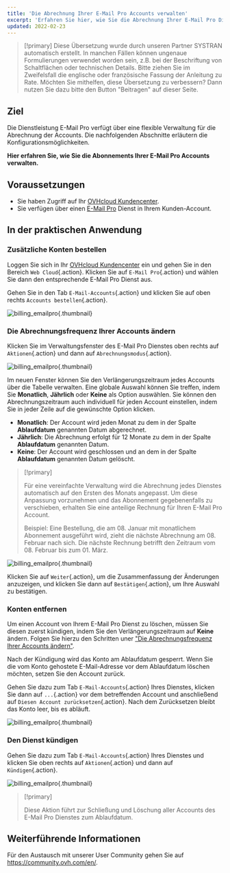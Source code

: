 ```yaml
---
title: 'Die Abrechnung Ihrer E-Mail Pro Accounts verwalten'
excerpt: 'Erfahren Sie hier, wie Sie die Abrechnung Ihrer E-Mail Pro Dienstleistung verwalten'
updated: 2022-02-23
---
```


> [!primary]
> Diese Übersetzung wurde durch unseren Partner SYSTRAN automatisch erstellt. In manchen Fällen können ungenaue Formulierungen verwendet worden sein, z.B. bei der Beschriftung von Schaltflächen oder technischen Details. Bitte ziehen Sie im Zweifelsfall die englische oder französische Fassung der Anleitung zu Rate. Möchten Sie mithelfen, diese Übersetzung zu verbessern? Dann nutzen Sie dazu bitte den Button "Beitragen" auf dieser Seite.
>

## Ziel

Die Dienstleistung E-Mail Pro verfügt über eine flexible Verwaltung für die Abrechnung der Accounts. Die nachfolgenden Abschnitte erläutern die Konfigurationsmöglichkeiten.

**Hier erfahren Sie, wie Sie die Abonnements Ihrer E-Mail Pro Accounts verwalten.**

## Voraussetzungen

- Sie haben Zugriff auf Ihr [OVHcloud Kundencenter](https://www.ovh.com/auth/?action=gotomanager&from=https://www.ovh.de/&ovhSubsidiary=de).
- Sie verfügen über einen [E-Mail Pro](https://www.ovhcloud.com/de/emails/email-pro/) Dienst in Ihrem Kunden-Account.

## In der praktischen Anwendung

### Zusätzliche Konten bestellen

Loggen Sie sich in Ihr [OVHcloud Kundencenter](https://www.ovh.com/auth/?action=gotomanager&from=https://www.ovh.de/&ovhSubsidiary=de) ein und gehen Sie in den Bereich `Web Cloud`{.action}. Klicken Sie auf `E-Mail Pro`{.action} und wählen Sie dann den entsprechende E-Mail Pro Dienst aus.

Gehen Sie in den Tab `E-Mail-Accounts`{.action} und klicken Sie auf oben rechts `Accounts bestellen`{.action}.

![billing_emailpro](billing-emailpro-01.png){.thumbnail}

### Die Abrechnungsfrequenz Ihrer Accounts ändern <a name="periodicity"></a>

Klicken Sie im Verwaltungsfenster des E-Mail Pro Dienstes oben rechts auf `Aktionen`{.action} und dann auf `Abrechnungsmodus`{.action}. 

![billing_emailpro](billing-emailpro-02.png){.thumbnail}

Im neuen Fenster können Sie den Verlängerungszeitraum jedes Accounts über die Tabelle verwalten. Eine globale Auswahl können Sie treffen, indem Sie **Monatlich**, **Jährlich** oder **Keine** als Option auswählen. Sie können den Abrechnungszeitraum auch individuell für jeden Account einstellen, indem Sie in jeder Zeile auf die gewünschte Option klicken.

- **Monatlich**: Der Account wird jeden Monat zu dem in der Spalte **Ablaufdatum** genannten Datum abgerechnet.
- **Jährlich**: Die Abrechnung erfolgt für 12 Monate zu dem in der Spalte **Ablaufdatum** genannten Datum.
- **Keine**: Der Account wird geschlossen und an dem in der Spalte **Ablaufdatum** genannten Datum  gelöscht.

> [!primary]
>
> Für eine vereinfachte Verwaltung wird die Abrechnung jedes Dienstes automatisch auf den Ersten des Monats angepasst. Um diese Anpassung vorzunehmen und das Abonnement gegebenenfalls zu verschieben, erhalten Sie eine anteilige Rechnung für Ihren E-Mail Pro Account.
>
> Beispiel: Eine Bestellung, die am 08. Januar mit monatlichem Abonnement ausgeführt wird, zieht die nächste Abrechnung am 08. Februar nach sich. Die nächste Rechnung betrifft den Zeitraum vom 08. Februar bis zum 01. März.

![billing_emailpro](billing-emailpro-03.png){.thumbnail}

Klicken Sie auf `Weiter`{.action}, um die Zusammenfassung der Änderungen anzuzeigen, und klicken Sie dann auf `Bestätigen`{.action}, um Ihre Auswahl zu bestätigen.

### Konten entfernen

Um einen Account von Ihrem E-Mail Pro Dienst zu löschen, müssen Sie diesen zuerst kündigen, indem Sie den Verlängerungszeitraum auf **Keine** ändern. Folgen Sie hierzu den Schritten uner ["Die Abrechnungsfrequenz Ihrer Accounts ändern"](#periodicity.).

Nach der Kündigung wird das Konto am Ablaufdatum gesperrt. Wenn Sie die vom Konto gehostete E-Mail-Adresse vor dem Ablaufdatum löschen möchten, setzen Sie den Account zurück.

Gehen Sie dazu zum Tab `E-Mail-Accounts`{.action} Ihres Dienstes, klicken Sie dann auf `...`{.action} vor dem betreffenden Account und anschließend auf `Diesen Account zurücksetzen`{.action}. Nach dem Zurücksetzen bleibt das Konto leer, bis es abläuft.

![billing_emailpro](billing-emailpro-04.png){.thumbnail}

### Den Dienst kündigen

Gehen Sie dazu zum Tab `E-Mail-Accounts`{.action} Ihres Dienstes und klicken Sie oben rechts auf `Aktionen`{.action} und dann auf `Kündigen`{.action}. 

![billing_emailpro](billing-emailpro-05.png){.thumbnail}

> [!primary]
>
> Diese Aktion führt zur Schließung und Löschung aller Accounts des E-Mail Pro Dienstes zum Ablaufdatum.

## Weiterführende Informationen
 
Für den Austausch mit unserer User Community gehen Sie auf <https://community.ovh.com/en/>.
